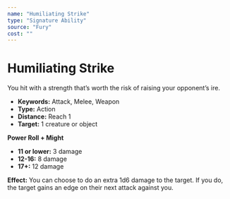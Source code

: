 ```yaml
---
name: "Humiliating Strike"
type: "Signature Ability"
source: "Fury"
cost: ""
---
```


# Humiliating Strike

You hit with a strength that’s worth the risk of raising your opponent’s ire.

- **Keywords:** Attack, Melee, Weapon
- **Type:** Action
- **Distance:** Reach 1
- **Target:** 1 creature or object

**Power Roll + Might**

- **11 or lower:** 3 damage
- **12-16:** 8 damage
- **17+:** 12 damage

**Effect:** You can choose to do an extra 1d6 damage to the target. If you do, the target gains an edge on their next attack against you.
